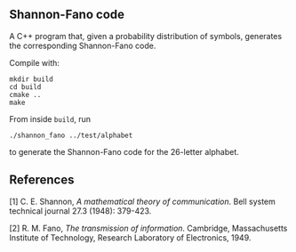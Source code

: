 Shannon-Fano code
-----------------

A C++ program that, given a probability distribution
of symbols, generates the corresponding Shannon-Fano
code.

Compile with:

	mkdir build
	cd build
	cmake ..
	make

From inside `build`, run

	./shannon_fano ../test/alphabet

to generate the Shannon-Fano code for the 26-letter
alphabet.

References
----------
[1] C. E. Shannon, *A mathematical theory of communication*. Bell system technical journal 27.3 (1948): 379-423.

[2] R. M. Fano, *The transmission of information*. Cambridge, Massachusetts Institute of Technology, Research Laboratory of Electronics, 1949.
